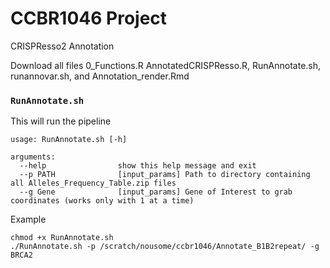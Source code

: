 # CCBR1046 Project 
CRISPResso2 Annotation

Download all files 0_Functions.R AnnotatedCRISPResso.R, RunAnnotate.sh, runannovar.sh, and Annotation_render.Rmd  
  
 
### `RunAnnotate.sh`
This will run the pipeline
```
usage: RunAnnotate.sh [-h] 

arguments:
  --help                show this help message and exit
  --p PATH              [input_params] Path to directory containing all Alleles_Frequency_Table.zip files
  --g Gene              [input_params] Gene of Interest to grab coordinates (works only with 1 at a time)
```
Example
```
chmod +x RunAnnotate.sh
./RunAnnotate.sh -p /scratch/nousome/ccbr1046/Annotate_B1B2repeat/ -g BRCA2

```